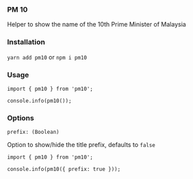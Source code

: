 ### PM 10

Helper to show the name of the 10th Prime Minister of Malaysia

### Installation

`yarn add pm10` or `npm i pm10`

### Usage

```
import { pm10 } from 'pm10';

console.info(pm10());
```

### Options

`prefix: (Boolean)`

Option to show/hide the title prefix, defaults to `false`

```
import { pm10 } from 'pm10';

console.info(pm10({ prefix: true }));
```
